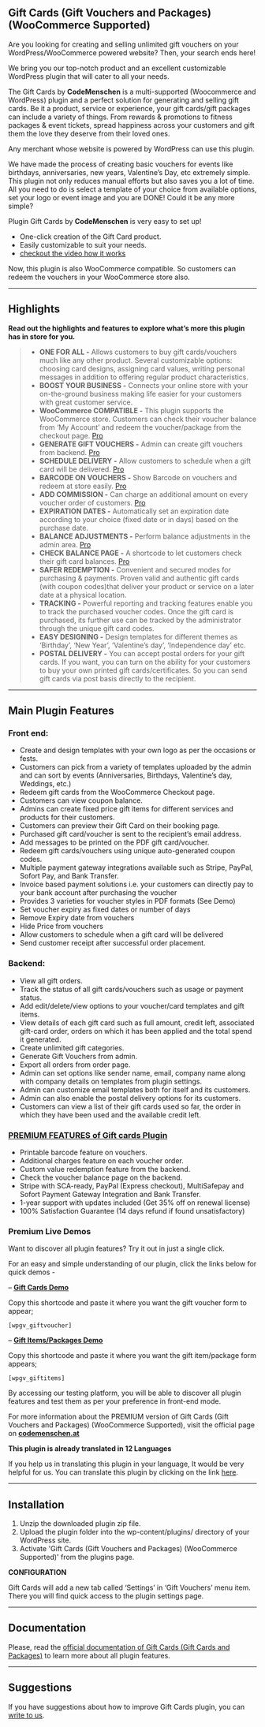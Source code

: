 ## Gift Cards (Gift Vouchers and Packages) (WooCommerce Supported)

Are you looking for creating and selling unlimited gift vouchers on your WordPress/WooCommerce powered website? Then, your search ends here!

We bring you our top-notch product and an excellent customizable WordPress plugin that will cater to all your needs.

The Gift Cards by **CodeMenschen** is a multi-supported (Woocommerce and WordPress) plugin and a perfect solution for generating and selling gift cards.  Be it a product, service or experience, your gift cards/gift packages can include a variety of things.
From rewards & promotions to fitness packages & event tickets, spread happiness across your customers and gift them the love they deserve from their loved ones.

Any merchant whose website is powered by WordPress can use this plugin.

We have made the process of creating basic vouchers for events like birthdays, anniversaries, new years, Valentine’s Day, etc extremely simple. This plugin not only reduces manual efforts but also saves you a lot of time. All you need to do is select a template of your choice from available options, set your logo or event image and you are DONE! Could it be any more simple?

Plugin Gift Cards by **CodeMenschen** is very easy to set up!

* One-click creation of the Gift Card product.
* Easily customizable to suit your needs.
* [checkout the video how it works](https://www.codemenschen.at/docs/wordpress-gift-vouchers-documentation/video-guide)

Now, this plugin is also WooCommerce compatible. So customers can redeem the vouchers in your WooCommerce store also.

---

## Highlights

**Read out the highlights and features to explore what’s more this plugin has in store for you.**
 
> * **ONE FOR ALL -** Allows customers to buy gift cards/vouchers much like any other product. Several customizable options: choosing card designs, assigning card values, writing personal messages in addition to offering regular product characteristics.
> * **BOOST YOUR BUSINESS -** Connects your online store with your on-the-ground business making life easier for your customers with great customer service.
> * **WooCommerce COMPATIBLE -** This plugin supports the WooCommerce store. Customers can check their voucher balance from ‘My Account’ and redeem the voucher/package from the checkout page. [Pro](https://www.codemenschen.at/plugins/wordpress-gift-voucher-plugin)
> * **GENERATE GIFT VOUCHERS -** Admin can create gift vouchers from backend. [Pro](https://www.codemenschen.at/plugins/wordpress-gift-voucher-plugin)
> * **SCHEDULE DELIVERY -** Allow customers to schedule when a gift card will be delivered. [Pro](https://www.codemenschen.at/plugins/wordpress-gift-voucher-plugin)
> * **BARCODE ON VOUCHERS -** Show Barcode on vouchers and redeem at store easily. [Pro](https://www.codemenschen.at/plugins/wordpress-gift-voucher-plugin)
> * **ADD COMMISSION -** Can charge an additional amount on every voucher order of customers. [Pro](https://www.codemenschen.at/plugins/wordpress-gift-voucher-plugin)
> * **EXPIRATION DATES -** Automatically set an expiration date according to your choice (fixed date or in days) based on the purchase date.
> * **BALANCE ADJUSTMENTS -** Perform balance adjustments in the admin area. [Pro](https://www.codemenschen.at/plugins/wordpress-gift-voucher-plugin)
> * **CHECK BALANCE PAGE -** A shortcode to let customers check their gift card balances. [Pro](https://www.codemenschen.at/plugins/wordpress-gift-voucher-plugin)
> * **SAFER REDEMPTION -** Convenient and secured modes for purchasing & payments. Proven valid and authentic gift cards (with coupon codes)that deliver your product or service on a later date at a physical location.
> * **TRACKING -** Powerful reporting and tracking features enable you to track the purchased voucher codes. Once the gift card is purchased, its further use can be tracked by the administrator through the unique gift card codes.
> * **EASY DESIGNING -** Design templates for different themes as ‘Birthday’, ‘New Year’, ‘Valentine’s day’, ‘Independence day’ etc. 
> * **POSTAL DELIVERY -** You can accept postal orders for your gift cards. If you want, you can turn on the ability for your customers to buy your own printed gift cards/certificates. So you can send gift cards via post basis directly to the recipient.

---

## Main Plugin Features

### Front end:

* Create and design templates with your own logo as per the occasions or fests.
* Customers can pick from a variety of templates uploaded by the admin and can sort by events (Anniversaries, Birthdays, Valentine’s day, Weddings, etc.)
* Redeem gift cards from the WooCommerce Checkout page.
* Customers can view coupon balance.
* Admins can create fixed price gift items for different services and products for their customers.
* Customers can preview their Gift Card on their booking page.
* Purchased gift card/voucher is sent to the recipient’s email address.
* Add messages to be printed on the PDF  gift card/voucher.
* Redeem gift cards/vouchers using unique auto-generated coupon codes.
* Multiple payment gateway integrations available such as Stripe, PayPal, Sofort Pay, and Bank Transfer.
* Invoice based payment solutions i.e. your customers can directly pay to your bank account after purchasing the voucher
* Provides 3 varieties for voucher styles in PDF formats (See Demo)
* Set voucher expiry as fixed dates or number of days
* Remove Expiry date from vouchers
* Hide Price from vouchers
* Allow customers to schedule when a gift card will be delivered
* Send customer receipt after successful order placement.

### Backend:

* View all gift orders.
* Track the status of all gift cards/vouchers such as usage or payment status.
* Add edit/delete/view options to your voucher/card templates and gift items.
* View details of each gift card such as full amount, credit left, associated gift-card order, orders on which it has been applied and the total spend it generated.
* Create unlimited gift categories.
* Generate Gift Vouchers from admin.
* Export all orders from order page.
* Admin can set options like sender name, email, company name along with company details on templates from plugin settings.
* Admin can customize email templates both for itself and its customers.
* Admin can also enable the postal delivery options for its customers.
* Customers can view a list of their gift cards used so far, the order in which they have been used and the available credit left.

### [PREMIUM FEATURES of Gift cards Plugin](https://www.codemenschen.at/plugins/wordpress-gift-voucher-plugin)

* Printable barcode feature on vouchers.
* Additional charges feature on each voucher order.
* Custom value redemption feature from the backend.
* Check the voucher balance page on the backend.
* Stripe with SCA-ready, PayPal (Express checkout), MultiSafepay and Sofort Payment Gateway Integration and  Bank Transfer. 
* 1-year support with updates included (Get 35% off on renewal license)
* 100% Satisfaction Guarantee (14 days refund if found unsatisfactory)

### Premium Live Demos

Want to discover all plugin features? Try it out in just a single click.

For an easy and simple understanding of our plugin, click the links below for quick demos -

– **[Gift Cards Demo](https://www.codemenschen.at/gift-voucher/)**

Copy this shortcode and paste it where you want the gift voucher form to appear;
```
[wpgv_giftvoucher]
```

– **[Gift Items/Packages Demo](https://www.codemenschen.at/gift-items-packages/)**

Copy this shortcode and paste it where you want the gift item/package form appears; 
```
[wpgv_giftitems]
```

By accessing our testing platform, you will be able to discover all plugin features and test them as per your preference in front-end mode.


For more information about the PREMIUM version of Gift Cards (Gift Vouchers and Packages) (WooCommerce Supported), visit the official page on **[codemenschen.at](https://www.codemenschen.at/plugins/wordpress-gift-voucher-plugin/ "Gift Cards (Gift Vouchers and Packages) (WooCommerce Supported) Plugin")**


**This plugin is already translated in 12 Languages**

If you help us in translating this plugin in your language, It would be very helpful for us.
You can translate this plugin by clicking on the link [here](https://translate.wordpress.org/projects/wp-plugins/gift-voucher/dev "Gift Cards Plugin").

---

## Installation

1. Unzip the downloaded plugin zip file.
2. Upload the plugin folder into the wp-content/plugins/ directory of your WordPress site.
3. Activate 'Gift Cards (Gift Vouchers and Packages) (WooCommerce Supported)' from the plugins page.

**CONFIGURATION**

Gift Cards will add a new tab called ‘Settings’ in ‘Gift Vouchers’ menu item. There you will find quick access to the plugin settings page.

---

## Documentation

Please, read the [official documentation of Gift Cards (Gift Cards and Packages)](https://www.codemenschen.at/docs/wordpress-gift-vouchers-documentation "Documentation of Gift Cards") to learn more about all plugin features.

---

## Suggestions

If you have suggestions about how to improve Gift Cards plugin, you can [write to us](mailto:gdpr@codemenschen.at "Codemenschen").
